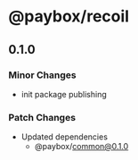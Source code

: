 # @paybox/recoil

## 0.1.0

### Minor Changes

- init package publishing

### Patch Changes

- Updated dependencies
  - @paybox/common@0.1.0
